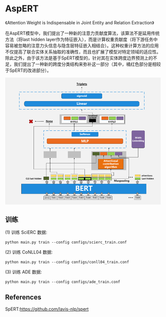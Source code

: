 # AspERT
《Attention Weight is Indispensable in Joint Entity and Relation Extraction》  

在AspERT模型中，我们提出了一种新的注意力贡献度算法，该算法不是延用传统方法（将last hidden layer作为特征嵌入），而是计算权重贡献度（将下游任务中容易被忽略的注意力头信息与隐含层特征嵌入相结合）。这种权重计算方法的应用不仅提高了联合实体关系抽取的准确性，而且也扩展了模型对特定领域的适应性。除此之外，由于该方法是基于SpERT模型的，针对其在实体跨度边界预测上的不足，我们提出了一种新的跨度分类结构来弥补这一部分（其中，橘红色部分是相较于SpERT的改进部分）。  

![模型图](model.png)  


## 训练
(1) 训练 SciERC 数据:
```
python main.py train --config configs/scierc_train.conf
```
(2) 训练 CoNLL04 数据:
```
python main.py train --config configs/conll04_train.conf
```
(3) 训练 ADE 数据:
```
python main.py train --config configs/ade_train.conf
```

## References
SpERT:https://github.com/lavis-nlp/spert
